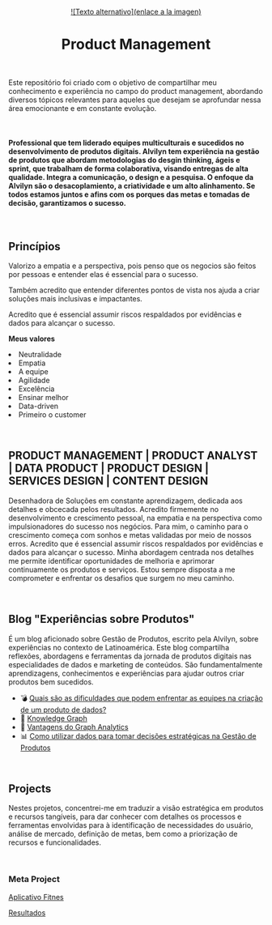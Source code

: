<p align="center">
  <a href="https://github.com/Alvilyn/product-management">
    ![Texto alternativo](enlace a la imagen)
  </a>
  <h1 align="center">Product Management</h1>
</p>
<br>
<p alig="center">Este repositório foi criado com o objetivo de compartilhar meu conhecimento e experiência no campo do product management, abordando diversos tópicos relevantes para aqueles que desejam se aprofundar nessa área emocionante e em constante evolução.</p>

<br>

<h4>Professional que tem liderado equipes multiculturais e sucedidos no desenvolvimento de produtos digitais. Alvilyn tem experiência na gestão de produtos que abordam metodologias do desgin thinking, ágeis e sprint, que trabalham de forma colaborativa, visando entregas de alta qualidade. Integra a comunicação, o design e a pesquisa. O enfoque da Alvilyn são o desacoplamiento, a criatividade e um alto alinhamento. Se todos estamos juntos e afins com os porques das metas e tomadas de decisão, garantizamos o sucesso.</h3>

<br>

<h2>Princípios</h2>
<p>Valorizo a empatia e a perspectiva, pois penso que os negocios são feitos por pessoas e entender elas é essencial para o sucesso.</p>

<p>Também acredito que entender diferentes pontos de vista nos ajuda a criar soluções mais inclusivas e impactantes.</p>

<p>Acredito que é essencial assumir riscos respaldados por evidências e dados para alcançar o sucesso.</p>

<p><b>Meus valores</b></p>
    <li>Neutralidade</li>
    <li>Empatia</li>
    <li>A equipe</li>
    <li>Agilidade</li>
    <li>Excelência</li>
    <li>Ensinar melhor</li>
    <li>Data-driven</li>
    <li>Primeiro o customer</li>
</p>

<br>

<h2>PRODUCT MANAGEMENT | PRODUCT ANALYST | DATA PRODUCT | PRODUCT DESIGN | SERVICES DESIGN | CONTENT DESIGN</h2>
<p>Desenhadora de Soluções em constante aprendizagem, dedicada aos detalhes e obcecada pelos resultados. Acredito firmemente no desenvolvimento e crescimento pessoal, na empatia e na perspectiva como impulsionadores do sucesso nos negócios. Para mim, o caminho para o crescimento começa com sonhos e metas validadas por meio de nossos erros. Acredito que é essencial assumir riscos respaldados por evidências e dados para alcançar o sucesso. Minha abordagem centrada nos detalhes me permite identificar oportunidades de melhoria e aprimorar continuamente os produtos e serviços. Estou sempre disposta a me comprometer e enfrentar os desafios que surgem no meu caminho.</p>

<br>

<h2>Blog "Experiências sobre Produtos"</h2>
<p>É um blog aficionado sobre Gestão de Produtos, escrito pela Alvilyn, sobre experiências no contexto de Latinoamérica. Este blog compartilha reflexões, abordagens e ferramentas da jornada de produtos digitais nas especialidades de dados e marketing de conteúdos. São fundamentalmente aprendizagens, conhecimentos e experiências para ajudar outros criar produtos bem sucedidos.</p>

* 💣 [Quais são as dificuldades que podem enfrentar as equipes na criação de um produto de dados?](https://www.linkedin.com/pulse/quais-s%2525C3%2525A3o-dificuldades-que-podem-enfrentar-equipes-na-bravo-lowe%3FtrackingId=C0pFeoZ8Jt2lcTre9sM7rQ%253D%253D/?trackingId=C0pFeoZ8Jt2lcTre9sM7rQ%3D%3D)
* 🔡 [Knowledge Graph](https://www.linkedin.com/posts/alvilynbravo_knowledge-graph-activity-7022003931513786368-nuGE/?utm_source=share&utm_medium=member_desktop)
* 🦾 [Vantagens do Graph Analytics](https://www.linkedin.com/posts/alvilynbravo_graphanalytics-dataanalytics-predictiveanalytics-activity-7018729161884090369-dp67?utm_source=share&utm_medium=member_desktop)
* 📊 [Como utilizar dados para tomar decisões estratégicas na Gestão de Produtos](https://www.linkedin.com/posts/alvilynbravo_dados-para-tomada-de-decis%C3%B5es-em-gest%C3%A3o-de-activity-7082345783273955328-fhyX?utm_source=share&utm_medium=member_desktop)

<br>

<h2>Projects</h2>
<p>Nestes projetos, concentrei-me em traduzir a visão estratégica em produtos e recursos tangíveis, para dar conhecer com detalhes os processos e ferramentas envolvidas para à identificação de necessidades do usuário, análise de mercado, definição de metas, bem como a priorização de recursos e funcionalidades.</p>

<br>

<h3>Meta Project</h3>

[Aplicativo Fitnes](https://github.com/Alvilyn/product-management/blob/main/Meta%20Project/Aplicativo%20fitnes.md)

[Resultados](https://github.com/Alvilyn/product-management/blob/main/Meta%20Project/%5BPM%5D%20Projeto%20-%20Aplicativo%20Fitnes%20Meta.pdf)


